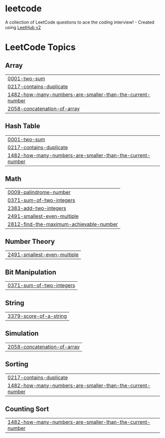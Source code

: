 # leetcode
A collection of LeetCode questions to ace the coding interview! - Created using [LeetHub v2](https://github.com/arunbhardwaj/LeetHub-2.0)

<!---LeetCode Topics Start-->
# LeetCode Topics
## Array
|  |
| ------- |
| [0001-two-sum](https://github.com/aby6249/leetcode/tree/master/0001-two-sum) |
| [0217-contains-duplicate](https://github.com/aby6249/leetcode/tree/master/0217-contains-duplicate) |
| [1482-how-many-numbers-are-smaller-than-the-current-number](https://github.com/aby6249/leetcode/tree/master/1482-how-many-numbers-are-smaller-than-the-current-number) |
| [2058-concatenation-of-array](https://github.com/aby6249/leetcode/tree/master/2058-concatenation-of-array) |
## Hash Table
|  |
| ------- |
| [0001-two-sum](https://github.com/aby6249/leetcode/tree/master/0001-two-sum) |
| [0217-contains-duplicate](https://github.com/aby6249/leetcode/tree/master/0217-contains-duplicate) |
| [1482-how-many-numbers-are-smaller-than-the-current-number](https://github.com/aby6249/leetcode/tree/master/1482-how-many-numbers-are-smaller-than-the-current-number) |
## Math
|  |
| ------- |
| [0009-palindrome-number](https://github.com/aby6249/leetcode/tree/master/0009-palindrome-number) |
| [0371-sum-of-two-integers](https://github.com/aby6249/leetcode/tree/master/0371-sum-of-two-integers) |
| [2383-add-two-integers](https://github.com/aby6249/leetcode/tree/master/2383-add-two-integers) |
| [2491-smallest-even-multiple](https://github.com/aby6249/leetcode/tree/master/2491-smallest-even-multiple) |
| [2812-find-the-maximum-achievable-number](https://github.com/aby6249/leetcode/tree/master/2812-find-the-maximum-achievable-number) |
## Number Theory
|  |
| ------- |
| [2491-smallest-even-multiple](https://github.com/aby6249/leetcode/tree/master/2491-smallest-even-multiple) |
## Bit Manipulation
|  |
| ------- |
| [0371-sum-of-two-integers](https://github.com/aby6249/leetcode/tree/master/0371-sum-of-two-integers) |
## String
|  |
| ------- |
| [3379-score-of-a-string](https://github.com/aby6249/leetcode/tree/master/3379-score-of-a-string) |
## Simulation
|  |
| ------- |
| [2058-concatenation-of-array](https://github.com/aby6249/leetcode/tree/master/2058-concatenation-of-array) |
## Sorting
|  |
| ------- |
| [0217-contains-duplicate](https://github.com/aby6249/leetcode/tree/master/0217-contains-duplicate) |
| [1482-how-many-numbers-are-smaller-than-the-current-number](https://github.com/aby6249/leetcode/tree/master/1482-how-many-numbers-are-smaller-than-the-current-number) |
## Counting Sort
|  |
| ------- |
| [1482-how-many-numbers-are-smaller-than-the-current-number](https://github.com/aby6249/leetcode/tree/master/1482-how-many-numbers-are-smaller-than-the-current-number) |
<!---LeetCode Topics End-->